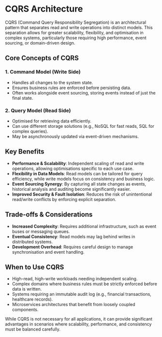 # CQRS Architecture

CQRS (Command Query Responsibility Segregation) is an architectural pattern that separates read and write operations into distinct models. This separation allows for greater scalability, flexibility, and optimisation in complex systems, particularly those requiring high performance, event sourcing, or domain-driven design.

## **Core Concepts of CQRS**

### 1. **Command Model (Write Side)**

- Handles all changes to the system state.
- Ensures business rules are enforced before persisting data.
- Often works alongside event sourcing, storing events instead of just the final state.

### 2. **Query Model (Read Side)**

- Optimised for retrieving data efficiently.
- Can use different storage solutions (e.g., NoSQL for fast reads, SQL for complex queries).
- May be asynchronously updated via event-driven mechanisms.

## **Key Benefits**

- **Performance & Scalability**: Independent scaling of read and write operations, allowing optimisations specific to each use case.
- **Flexibility in Data Models**: Read models can be tailored for query efficiency, while write models focus on consistency and business logic.
- **Event Sourcing Synergy**: By capturing all state changes as events, historical analysis and auditing become significantly easier.
- **Improved Security & Fault Isolation**: Reduces the risk of unintentional read/write conflicts by enforcing explicit separation.

## **Trade-offs & Considerations**

- **Increased Complexity**: Requires additional infrastructure, such as event buses or messaging queues.
- **Eventual Consistency**: Read models may lag behind writes in distributed systems.
- **Development Overhead**: Requires careful design to manage synchronisation and event handling.

## **When to Use CQRS**

- High-read, high-write workloads needing independent scaling.
- Complex domains where business rules must be strictly enforced before data is written.
- Systems requiring an immutable audit log (e.g., financial transactions, healthcare records).
- Microservices architectures that benefit from loosely coupled components.

While CQRS is not necessary for all applications, it can provide significant advantages in scenarios where scalability, performance, and consistency must be balanced carefully.
